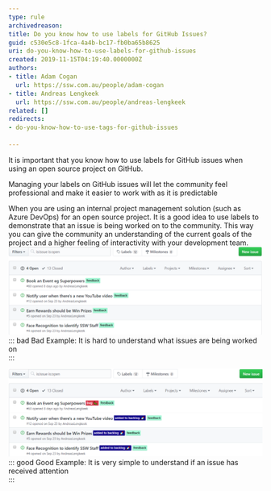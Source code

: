 ```yaml
---
type: rule
archivedreason: 
title: Do you know how to use labels for GitHub Issues?
guid: c530e5c8-1fca-4a4b-bc17-fb0ba65b8625
uri: do-you-know-how-to-use-labels-for-github-issues
created: 2019-11-15T04:19:40.0000000Z
authors:
- title: Adam Cogan
  url: https://ssw.com.au/people/adam-cogan
- title: Andreas Lengkeek
  url: https://ssw.com.au/people/andreas-lengkeek
related: []
redirects:
- do-you-know-how-to-use-tags-for-github-issues

---
```


It is important that you know how to use labels for GitHub issues when using an open source project on GitHub.




Managing your labels on GitHub issues will let the community feel professional and make it easier to work with as it is predictable


<!--endintro-->
 When you are using an internal project management solution (such as Azure DevOps) for an open source project. It is a good idea to use labels to demonstrate that an issue is being worked on to the community.
This way you can give the community an understanding of the current goals of the project and a higher feeling of interactivity with your development team.
![](issues_bad_example.png)
::: bad
Bad Example: It is hard to understand what issues are being worked on  
:::


![](issues_good_example.png)
::: good
Good Example: It is very simple to understand if an issue has received attention  
:::
